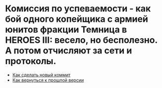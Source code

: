 # Комиссия по успеваемости - как бой одного копейщика с армией юнитов фракции Темница в HEROES III: весело, но бесполезно. А потом отчисляют за сети и протоколы.
- [Как сделать новый коммит](./commit_help.md)
- [Как вернуться к прошлой версии](./reset_help.md)
